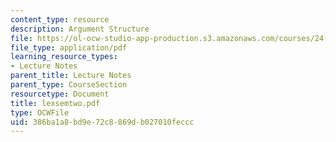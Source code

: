 ```yaml
---
content_type: resource
description: Argument Structure
file: https://ol-ocw-studio-app-production.s3.amazonaws.com/courses/24-953-argument-structure-and-syntax-spring-2003/386ba1a8bd9e72c8869db027010feccc_lexsemtwo.pdf
file_type: application/pdf
learning_resource_types:
- Lecture Notes
parent_title: Lecture Notes
parent_type: CourseSection
resourcetype: Document
title: lexsemtwo.pdf
type: OCWFile
uid: 386ba1a8-bd9e-72c8-869d-b027010feccc
---
```


